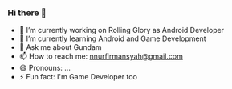 ### Hi there 👋

- 🔭 I’m currently working on Rolling Glory as Android Developer
- 🌱 I’m currently learning Android and Game Development
- 💬 Ask me about Gundam
- 📫 How to reach me: nnurfirmansyah@gmail.com
- 😄 Pronouns: ...
- ⚡ Fun fact: I'm Game Developer too
